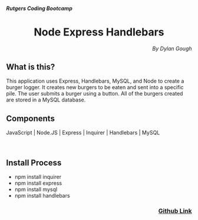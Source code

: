 <h5>Rutgers Coding Bootcamp</h5>
<h1 align="center">Node Express Handlebars</h1>

<p align="right" style="font-style: italic;">By Dylan Gough</p>

<h2>What is this?</h2>
This application uses Express, Handlebars, MySQL, and Node to create a burger logger. It creates new burgers to be eaten and sent into a specific pile. The user submits a burger using a button. All of the burgers created are stored in a MySQL database. 


<br>


<h2>Components</h2>

JavaScript | Node.JS | Express | Inquirer | Handlebars | MySQL

<br>

<h2>Install Process</h2>

* npm install inquirer
* npm install express
* npm install mysql
* npm install handlebars


<h3 align="right"><a href="https://github.com/dylangough/Node-Express-Handlebars">Github Link</a></h3>